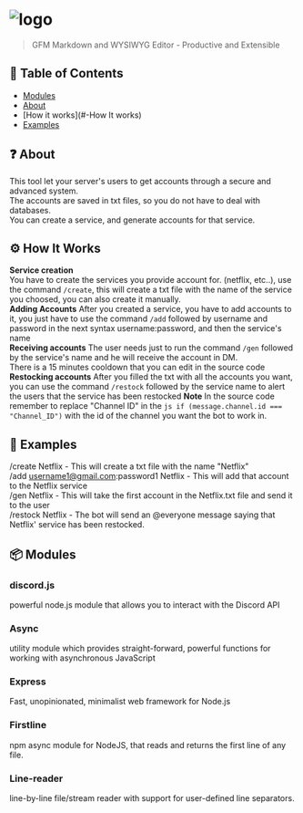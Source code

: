 # ![logo](https://i.imgur.com/aHRDloT.png)

> GFM  Markdown and WYSIWYG Editor - Productive and Extensible

## 🚩 Table of Contents

- [Modules](#-modules)
- [About](#-about)
- [How it works](#-How It works)
- [Examples](#-examples)


## ❓ About
This tool let your server's users to get accounts through a secure and advanced system.  
The accounts are saved in txt files, so you do not have to deal with databases.  
You can create a service, and generate accounts for that service.  

## ⚙️ How It Works
**Service creation**  
You have to create the services you provide account for. (netflix, etc..), use the command `/create`, this will create a txt file
with the name of the service you choosed, you can also create it manually.  
**Adding Accounts**
After you created a service, you have to add accounts to it, you just have to use the command `/add` followed by username and password
in the next syntax username:password, and then the service's name  
**Receiving accounts**
The user needs just to run the command `/gen` followed by the service's name and he will receive the account in DM.  
There is a 15 minutes cooldown that you can edit in the source code  
**Restocking accounts**
After you filled the txt with all the accounts you want, you can use the command `/restock` followed by the service name to alert the users that the service has been restocked
**Note**
In the source code remember to replace "Channel ID" in the 
```js if (message.channel.id === "Channel_ID")```
with the id of the channel you want the bot to work in.

## 🐾 Examples
/create Netflix - This will create a txt file with the name "Netflix"  
/add username1@gmail.com:password1 Netflix - This will add that account to the Netflix service  
/gen Netflix - This will take the first account in the Netflix.txt file and send it to the user  
/restock Netflix - The bot will send an @everyone message saying that Netflix' service has been restocked.  

## 📦 Modules

### discord.js
powerful node.js module that allows you to interact with the Discord API

### Async
utility module which provides straight-forward, powerful functions for working with asynchronous JavaScript

### Express
Fast, unopinionated, minimalist web framework for Node.js

###  Firstline
npm async module for NodeJS, that reads and returns the first line of any file.

### Line-reader
line-by-line file/stream reader with support for user-defined line separators.
